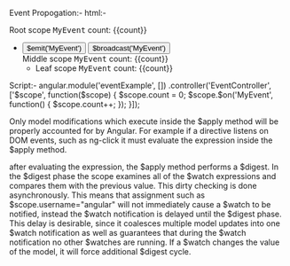 Event Propogation:-
html:-
<div ng-controller="EventController">
  Root scope <tt>MyEvent</tt> count: {{count}}
  <ul>
    <li ng-repeat="i in [1]" ng-controller="EventController">
      <button ng-click="$emit('MyEvent')">$emit('MyEvent')</button>
      <button ng-click="$broadcast('MyEvent')">$broadcast('MyEvent')</button>
      <br>
      Middle scope <tt>MyEvent</tt> count: {{count}}
      <ul>
        <li ng-repeat="item in [1, 2]" ng-controller="EventController">
          Leaf scope <tt>MyEvent</tt> count: {{count}}
        </li>
      </ul>
    </li>
  </ul>
</div>
Script:-
angular.module('eventExample', [])
.controller('EventController', ['$scope', function($scope) {
  $scope.count = 0;
  $scope.$on('MyEvent', function() {
    $scope.count++;
  });
}]);

Only model modifications which execute inside the $apply method will be properly accounted for by Angular. For example if a directive listens on DOM events, such as ng-click it must evaluate the expression inside the $apply method.

after evaluating the expression, the $apply method performs a $digest. In the $digest phase the scope examines all of the $watch expressions and compares them with the previous value. This dirty checking is done asynchronously. This means that assignment such as $scope.username="angular" will not immediately cause a $watch to be notified, instead the $watch notification is delayed until the $digest phase. This delay is desirable, since it coalesces multiple model updates into one $watch notification as well as guarantees that during the $watch notification no other $watches are running. If a $watch changes the value of the model, it will force additional $digest cycle.

